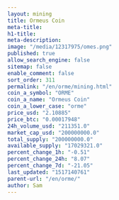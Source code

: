 ```yaml
---
layout: mining
title: Ormeus Coin
meta-title: 
h1-title: 
meta-description: 
image: "/media/12317975/omes.png"
published: true
allow_search_engine: false
sitemap: false
enable_comment: false
sort_order: 311
permalink: "/en/orme/mining.html"
coin_a_symbol: "ORME"
coin_a_name: "Ormeus Coin"
coin_a_lower_case: "orme"
price_usd: "2.10885"
price_btc: "0.00017948"
24h_volume_usd: "211351.0"
market_cap_usd: "200000000.0"
total_supply: "200000000.0"
available_supply: "17029321.0"
percent_change_1h: "-0.51"
percent_change_24h: "8.07"
percent_change_7d: "-21.05"
last_updated: "1517140761"
parent-url: "/en/orme/"
author: Sam
---
```


